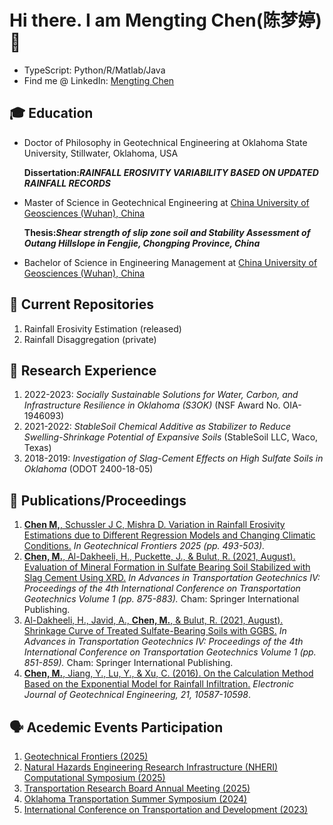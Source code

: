 
# Hi there. I am Mengting Chen(陈梦婷) :wave:
                                              
- TypeScript: Python/R/Matlab/Java
- Find me @ LinkedIn: [Mengting Chen](https://www.linkedin.com/in/mengting-chen-335674185/)

## :mortar_board: Education 
- Doctor of Philosophy in Geotechnical Engineering at Oklahoma State University, Stillwater, Oklahoma, USA
  
  **Dissertation:*RAINFALL EROSIVITY VARIABILITY BASED ON UPDATED RAINFALL RECORDS***

- Master of Science in Geotechnical Engineering at [China University of Geosciences (Wuhan), China](https://en.cug.edu.cn/)
  
  **Thesis:*Shear strength of slip zone soil and Stability Assessment of Outang Hillslope in Fengjie, Chongping Province, China***

- Bachelor of Science in Engineering Management at [China University of Geosciences (Wuhan), China](https://en.cug.edu.cn/)

## :file_folder: Current Repositories
1. Rainfall Erosivity Estimation (released)
2. Rainfall Disaggregation (private)
                  
## :briefcase: Research Experience
1. 2022-2023: *Socially Sustainable Solutions for Water, Carbon, and Infrastructure Resilience in Oklahoma (S3OK)* (NSF Award No. OIA-1946093)
2. 2021-2022: *StableSoil Chemical Additive as Stabilizer to Reduce Swelling-Shrinkage Potential of Expansive Soils* (StableSoil LLC, Waco, Texas)
3. 2018-2019: *Investigation of Slag-Cement Effects on High Sulfate Soils in Oklahoma* (ODOT 2400-18-05)

## :page_facing_up: Publications/Proceedings
1. [**Chen M,**, Schussler J C, Mishra D. Variation in Rainfall Erosivity Estimations due to Different Regression Models and Changing Climatic Conditions.](https://ascelibrary.org/doi/abs/10.1061/9780784485996.047) *In Geotechnical Frontiers 2025 (pp. 493-503).*
3. [**Chen, M.**, Al-Dakheeli, H., Puckette, J., & Bulut, R. (2021, August). Evaluation of Mineral Formation in Sulfate Bearing Soil Stabilized with Slag Cement Using XRD.](https://link.springer.com/chapter/10.1007/978-3-030-77230-7_67) *In Advances in Transportation Geotechnics IV: Proceedings of the 4th International Conference on Transportation Geotechnics Volume 1 (pp. 875-883).* Cham: Springer International Publishing.
2. [Al-Dakheeli, H., Javid, A., **Chen, M.**, & Bulut, R. (2021, August). Shrinkage Curve of Treated Sulfate-Bearing Soils with GGBS.](https://link.springer.com/chapter/10.1007/978-3-030-77230-7_65) *In Advances in Transportation Geotechnics IV: Proceedings of the 4th International Conference on Transportation Geotechnics Volume 1 (pp. 851-859).* Cham: Springer International Publishing.
1. [**Chen, M.**, Jiang, Y., Lu, Y., & Xu, C. (2016). On the Calculation Method Based on the Exponential Model for Rainfall Infiltration.](https://www.researchgate.net/profile/Mengting_Chen9/publication/312233984_On_the_calculation_method_based_on_the_exponential_model_for_rainfall_infiltration/links/63c09801eab5ff0149a9501b/On-the-calculation-method-based-on-the-exponential-model-for-rainfall-infiltration.pdf) *Electronic Journal of Geotechnical Engineering, 21, 10587-10598*.
  
## :speaking_head: Acedemic Events Participation
1. [Geotechnical Frontiers (2025)](https://www.linkedin.com/feed/update/urn:li:activity:7303564681393147905/)
1. [Natural Hazards Engineering Research Infrastructure (NHERI) Computational Symposium (2025)](https://www.linkedin.com/feed/update/urn:li:activity:7294505336420384768/)
2. [Transportation Research Board Annual Meeting (2025)](https://www.linkedin.com/feed/update/urn:li:activity:7285133272064389120/)
3. [Oklahoma Transportation Summer Symposium (2024)](https://www.sptc.org/ok-transportation-summer-symposium)
4. [International Conference on Transportation and Development (2023)](https://ictd-pavements2023.eventscribe.net/fsPopup.asp?efp=Uk9RWkpLUEQxNTY4Mw&PresenterID=1526955&rnd=0.4229183&mode=presenterinfo)
   


